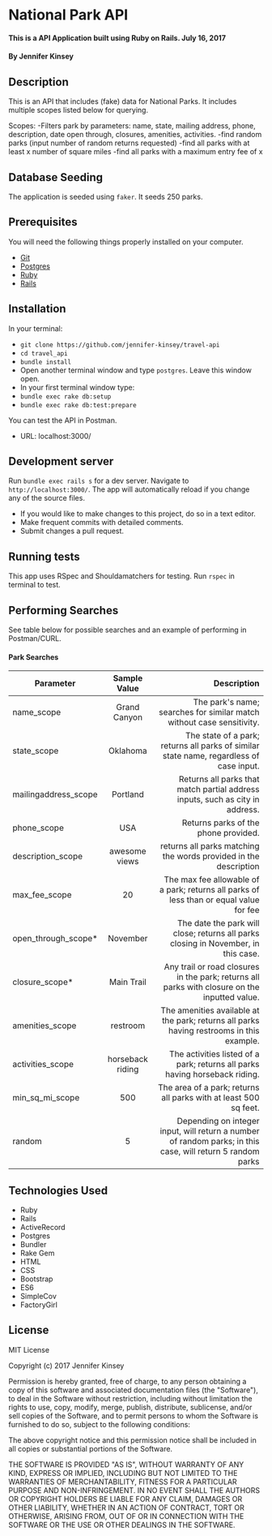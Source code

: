 # National Park API

#### This is a API Application built using Ruby on Rails.  July 16, 2017

#### By Jennifer Kinsey

## Description

This is an API that includes (fake) data for National Parks.  It includes multiple scopes listed below for querying.


Scopes:
-Filters park by parameters: name, state, mailing address, phone, description, date open through, closures, amenities, activities.
-find random parks (input number of random returns requested)
-find all parks with at least x number of square miles
-find all parks with a maximum entry fee of x


## Database Seeding

The application is seeded using `faker`.  It seeds 250 parks.

## Prerequisites

You will need the following things properly installed on your computer.

* [Git](https://git-scm.com/)
* [Postgres](https://www.postgresql.org/)
* [Ruby](https://www.ruby-lang.org/en/downloads/)
* [Rails](http://rubyonrails.org/)

## Installation

In your terminal:
* `git clone https://github.com/jennifer-kinsey/travel-api`
* `cd travel_api`
* `bundle install`
* Open another terminal window and type `postgres`.  Leave this window open.
* In your first terminal window type:
* `bundle exec rake db:setup`
* `bundle exec rake db:test:prepare`


You can test the API in Postman.

* URL: localhost:3000/


## Development server

Run `bundle exec rails s` for a dev server. Navigate to `http://localhost:3000/`. The app will automatically reload if you change any of the source files.

* If you would like to make changes to this project, do so in a text editor.
* Make frequent commits with detailed comments.
* Submit changes a pull request.

## Running tests

This app uses RSpec and Shouldamatchers for testing.
Run `rspec` in terminal to test.


## Performing Searches

See table below for possible searches and an example of performing in Postman/CURL.

#### Park Searches

| Parameter | Sample Value | Description |
|-----------|:------------:|------------:|
| name_scope |  Grand Canyon | The park's name; searches for similar match without case sensitivity. |
| state_scope |    Oklahoma   |  The state of a park; returns all parks of similar state name, regardless of case input.  |
| mailingaddress_scope | Portland |    Returns all parks that match partial address inputs, such as city in address. |
| phone_scope | USA |    Returns parks of the phone provided. |
| description_scope | awesome views | returns all parks matching the words provided in the description |
| max_fee_scope |    20   |  The max fee allowable of a park; returns all parks of less than or equal value for fee  |
| open_through_scope* |    November   |  The date the park will close; returns all parks closing in November, in this case.  |
| closure_scope* |    Main Trail   |  Any trail or road closures in the park; returns all parks with closure on the inputted value.  |
| amenities_scope |    restroom   |  The amenities available at the park; returns all parks having restrooms in this example.  |
| activities_scope |    horseback riding   |  The activities listed of a park; returns all parks having horseback riding.  |
| min_sq_mi_scope |    500   |  The area of a park; returns all parks with at least 500 sq feet.  |
| random | 5 | Depending on integer input, will return a number of random parks; in this case, will return 5 random parks |



## Technologies Used

* Ruby
* Rails
* ActiveRecord
* Postgres
* Bundler
* Rake Gem
* HTML
* CSS
* Bootstrap
* ES6
* SimpleCov
* FactoryGirl

## License

MIT License

Copyright (c) 2017 Jennifer Kinsey

Permission is hereby granted, free of charge, to any person obtaining a copy of this software and associated documentation files (the "Software"), to deal in the Software without restriction, including without limitation the rights to use, copy, modify, merge, publish, distribute, sublicense, and/or sell copies of the Software, and to permit persons to whom the Software is furnished to do so, subject to the following conditions:

The above copyright notice and this permission notice shall be included in all copies or substantial portions of the Software.

THE SOFTWARE IS PROVIDED "AS IS", WITHOUT WARRANTY OF ANY KIND, EXPRESS OR IMPLIED, INCLUDING BUT NOT LIMITED TO THE WARRANTIES OF MERCHANTABILITY, FITNESS FOR A PARTICULAR PURPOSE AND NON-INFRINGEMENT. IN NO EVENT SHALL THE AUTHORS OR COPYRIGHT HOLDERS BE LIABLE FOR ANY CLAIM, DAMAGES OR OTHER LIABILITY, WHETHER IN AN ACTION OF CONTRACT, TORT OR OTHERWISE, ARISING FROM, OUT OF OR IN CONNECTION WITH THE SOFTWARE OR THE USE OR OTHER DEALINGS IN THE SOFTWARE.

